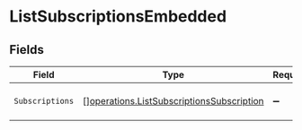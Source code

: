 # ListSubscriptionsEmbedded


## Fields

| Field                                                                                                  | Type                                                                                                   | Required                                                                                               | Description                                                                                            |
| ------------------------------------------------------------------------------------------------------ | ------------------------------------------------------------------------------------------------------ | ------------------------------------------------------------------------------------------------------ | ------------------------------------------------------------------------------------------------------ |
| `Subscriptions`                                                                                        | [][operations.ListSubscriptionsSubscription](../../models/operations/listsubscriptionssubscription.md) | :heavy_minus_sign:                                                                                     | An array of subscription objects.                                                                      |